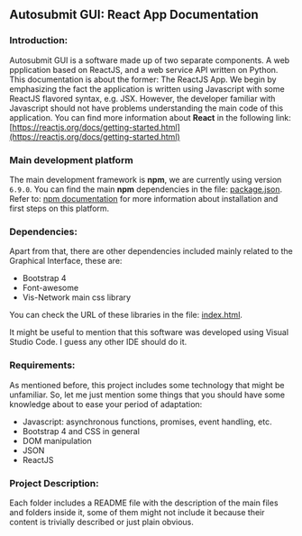 ## Autosubmit GUI: React App Documentation
### Introduction: 
Autosubmit GUI is a software made up of two separate components. A web ppplication based on ReactJS, and a web service API written on Python. This documentation is about the former: The ReactJS App.
We begin by emphasizing the fact the application is written using Javascript with some ReactJS flavored syntax, e.g. JSX. However, the developer familiar with Javascript should not have problems understanding the main code of this application. 
You can find more information about **React** in the following link: [https://reactjs.org/docs/getting-started.html](https://reactjs.org/docs/getting-started.html)

### Main development platform
The main development framework is **npm**, we are currently using version `6.9.0`. You can find the main **npm** dependencies in the file: [package.json](package.json).
Refer to: [npm documentation](https://docs.npmjs.com/) for more information about installation and first steps on this platform.

### Dependencies:

Apart from that, there are other dependencies included mainly related to the Graphical Interface, these are:
* Bootstrap 4
* Font-awesome
* Vis-Network main css library

You can check the URL of these libraries in the file: [index.html](/public/index.html).

It might be useful to mention that this software was developed using Visual Studio Code. I guess any other IDE should do it.

### Requirements:
As mentioned before, this project includes some technology that might be unfamiliar. So, let me just mention some things that you should have some knowledge about to ease your period of adaptation:
* Javascript: asynchronous functions, promises, event handling, etc.
* Bootstrap 4 and CSS in general
* DOM manipulation
* JSON
* ReactJS

### Project Description:
Each folder includes a README file with the description of the main files and folders inside it, some of them might not include it because their content is trivially described or just plain obvious. 

